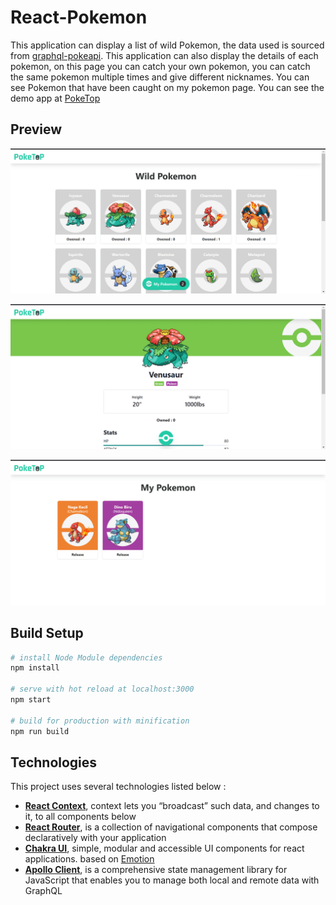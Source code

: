 # React-Pokemon

This application can display a list of wild Pokemon, the data used is sourced from [graphql-pokeapi](https://github.com/mazipan/graphql-pokeapi). This application can also display the details of each pokemon, on this page you can catch your own pokemon, you can catch the same pokemon multiple times and give different nicknames. You can see Pokemon that have been caught on my pokemon page. You can see the demo app at [PokeTop](https://poke-top.netlify.app/)

## Preview
![page1](./Preview1.png)

![page2](./Preview2.png)

![page3](./Preview3.png)

## Build Setup

``` bash
# install Node Module dependencies
npm install

# serve with hot reload at localhost:3000
npm start

# build for production with minification
npm run build
```

## Technologies
This project uses several technologies listed below :

- **[React Context](https://reactjs.org/docs/context.html)**, context lets you “broadcast” such data, and changes to it, to all components below
- **[React Router](https://reactrouter.com/)**, is a collection of navigational components that compose declaratively with your application
- **[Chakra UI](https://chakra-ui.com/)**, simple, modular and accessible UI components for react applications. based on [Emotion](https://emotion.sh/docs/introduction)
- **[Apollo Client](https://chakra-ui.com/)**, is a comprehensive state management library for JavaScript that enables you to manage both local and remote data with GraphQL
